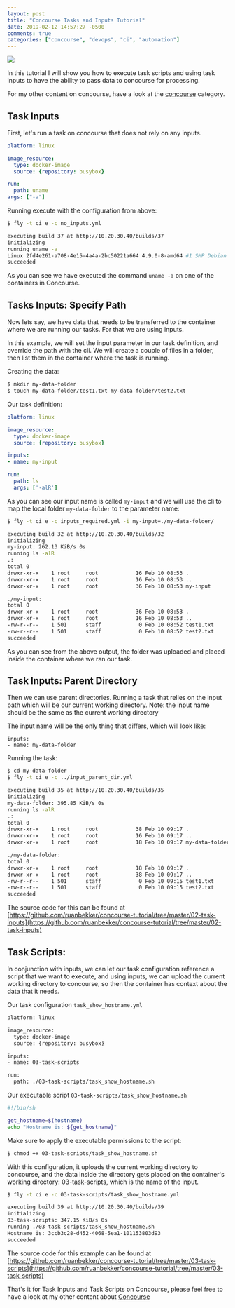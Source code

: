 ```yaml
---
layout: post
title: "Concourse Tasks and Inputs Tutorial"
date: 2019-02-12 14:57:27 -0500
comments: true
categories: ["concourse", "devops", "ci", "automation"] 
---
```


![](https://i.snag.gy/gzkdu9.jpg?nocache=1511644783495)

In this tutorial I will show you how to execute task scripts and using task inputs to have the ability to pass data to concourse for processing.

For my other content on concourse, have a look at the [concourse](https://i.snag.gy/gzkdu9.jpg?nocache=1511644783495) category.

## Task Inputs

First, let's run a task on concourse that does not rely on any inputs.

```yaml no_inputs.yml
platform: linux

image_resource:
  type: docker-image
  source: {repository: busybox}

run:
  path: uname
args: ["-a"]
```

Running execute with the configuration from above:

```bash
$ fly -t ci e -c no_inputs.yml

executing build 37 at http://10.20.30.40/builds/37
initializing
running uname -a
Linux 2fd4e261-a708-4e15-4a4a-2bc50221a664 4.9.0-8-amd64 #1 SMP Debian 4.9.110-3+deb9u4 (2018-08-21) x86_64 GNU/Linux
succeeded
```

As you can see we have executed the command `uname -a` on one of the containers in Concourse.

## Tasks Inputs: Specify Path

Now lets say, we have data that needs to be transferred to the container where we are running our tasks. For that we are using inputs.

In this example, we will set the input parameter in our task definition, and override the path with the cli. We will create a couple of files in a folder, then list them in the container where the task is running.

Creating the data:

```bash
$ mkdir my-data-folder
$ touch my-data-folder/test1.txt my-data-folder/test2.txt
```

Our task definition:

```yaml inputs_required.yml
platform: linux

image_resource:
  type: docker-image
  source: {repository: busybox}

inputs:
- name: my-input

run:
  path: ls
  args: ['-alR']
```

As you can see our input name is called `my-input` and we will use the cli to map the local folder `my-data-folder` to the parameter name:

```bash
$ fly -t ci e -c inputs_required.yml -i my-input=./my-data-folder/

executing build 32 at http://10.20.30.40/builds/32
initializing
my-input: 262.13 KiB/s 0s
running ls -alR
.:
total 0
drwxr-xr-x    1 root     root            16 Feb 10 08:53 .
drwxr-xr-x    1 root     root            16 Feb 10 08:53 ..
drwxr-xr-x    1 root     root            36 Feb 10 08:53 my-input

./my-input:
total 0
drwxr-xr-x    1 root     root            36 Feb 10 08:53 .
drwxr-xr-x    1 root     root            16 Feb 10 08:53 ..
-rw-r--r--    1 501      staff            0 Feb 10 08:52 test1.txt
-rw-r--r--    1 501      staff            0 Feb 10 08:52 test2.txt
succeeded
```

As you can see from the above output, the folder was uploaded and placed inside the container where we ran our task.

## Task Inputs: Parent Directory

Then we can use parent directories. Running a task that relies on the input path which will be our current working directory. Note: the input name should be the same as the current working directory

The input name will be the only thing that differs, which will look like:

```
inputs:
- name: my-data-folder
```

Running the task:

```bash
$ cd my-data-folder
$ fly -t ci e -c ../input_parent_dir.yml

executing build 35 at http://10.20.30.40/builds/35
initializing
my-data-folder: 395.85 KiB/s 0s
running ls -alR
.:
total 0
drwxr-xr-x    1 root     root            38 Feb 10 09:17 .
drwxr-xr-x    1 root     root            16 Feb 10 09:17 ..
drwxr-xr-x    1 root     root            18 Feb 10 09:17 my-data-folder

./my-data-folder:
total 0
drwxr-xr-x    1 root     root            18 Feb 10 09:17 .
drwxr-xr-x    1 root     root            38 Feb 10 09:17 ..
-rw-r--r--    1 501      staff            0 Feb 10 09:15 test1.txt
-rw-r--r--    1 501      staff            0 Feb 10 09:15 test2.txt
succeeded 
```

The source code for this can be found at [https://github.com/ruanbekker/concourse-tutorial/tree/master/02-task-inputs](https://github.com/ruanbekker/concourse-tutorial/tree/master/02-task-inputs)

## Task Scripts:

In conjunction with inputs, we can let our task configuration reference a script that we want to execute, and using inputs, we can upload the current working directory to concourse, so then the container has context about the data that it needs.

Our task configuration `task_show_hostname.yml`

```bash
platform: linux

image_resource:
  type: docker-image
  source: {repository: busybox}

inputs:
- name: 03-task-scripts

run:
  path: ./03-task-scripts/task_show_hostname.sh
```

Our executable script `03-task-scripts/task_show_hostname.sh`

```bash
#!/bin/sh

get_hostname=$(hostname)
echo "Hostname is: ${get_hostname}"
```

Make sure to apply the executable permissions to the script:

```bash
$ chmod +x 03-task-scripts/task_show_hostname.sh
```

With this configuration, it uploads the current working directory to concourse, and the data inside the directory gets placed on the container's working directory: 03-task-scripts, which is the name of the input.

```bash
$ fly -t ci e -c 03-task-scripts/task_show_hostname.yml

executing build 39 at http://10.20.30.40/builds/39
initializing
03-task-scripts: 347.15 KiB/s 0s
running ./03-task-scripts/task_show_hostname.sh
Hostname is: 3ccb3c28-d452-4068-5ea1-101153803d93
succeeded
```

The source code for this example can be found at [https://github.com/ruanbekker/concourse-tutorial/tree/master/03-task-scripts](https://github.com/ruanbekker/concourse-tutorial/tree/master/03-task-scripts)

That's it for Task Inputs and Task Scripts on Concourse, please feel free to have a look at my other content about [Concourse](http://blog.ruanbekker.com/blog/categories/concourse/)
